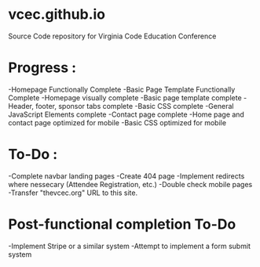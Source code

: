 # vcec.github.io
 Source Code repository for Virginia Code Education Conference


# Progress : 
-Homepage Functionally Complete
-Basic Page Template Functionally Complete
-Homepage visually complete
-Basic page template complete
-Header, footer, sponsor tabs complete
-Basic CSS complete
-General JavaScript Elements complete
-Contact page complete
-Home page and contact page optimized for mobile
-Basic CSS optimized for mobile

# To-Do :
-Complete navbar landing pages
-Create 404 page
-Implement redirects where nessecary (Attendee Registration, etc.)
-Double check mobile pages
-Transfer "thevcec.org" URL to this site.

# Post-functional completion To-Do
-Implement Stripe or a similar system
-Attempt to implement a form submit system